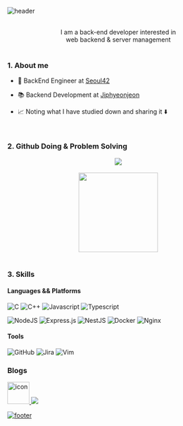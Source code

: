 ![header](https://capsule-render.vercel.app/api?type=waving&color=7F7FD5&text=Jimin%20%20&height=200&fontSize=90&fontColor=ffffff)

<br />

<div align="center">
I am a back-end developer interested in
</div>
<div align="center">
web backend & server management
</div>

<br />

### 1. About me

- 💼 BackEnd Engineer at [Seoul42](https://42seoul.kr/seoul42/main/view)

- 📚 Backend Development at [Jiphyeonjeon](https://github.com/jiphyeonjeon-42/backend)

- 📈 Noting what I have studied down and sharing it ⬇️

<br/>

### 2. Github Doing & Problem Solving

<div align='center'>
  <img src="https://github-profile-trophy.vercel.app/?username=jimin52&margin-w=15&row=2&column=4">
</div>

<br/>
<div align='center'>
  <img style="height:180px" src="https://github-readme-stats.vercel.app/api/top-langs/?username=jimin52&hide=python&hide_border=true&bg_color=30,91eae4,86A8E7&title_color=fff&text_color=fff" />
</div>

<br/>

### 3. Skills

#### Languages && Platforms
  ![C](https://img.shields.io/badge/c-%2300599C.svg?style=for-the-badge&logo=c&logoColor=white)
  ![C++](https://img.shields.io/badge/c++-%2300599C.svg?style=for-the-badge&logo=c%2B%2B&logoColor=white)
  ![Javascript](https://img.shields.io/badge/javascript-%23323330.svg?style=for-the-badge&logo=javascript&logoColor=%23F7DF1E)
  ![Typescript](https://img.shields.io/badge/typescript-%23007ACC.svg?style=for-the-badge&logo=typescript&logoColor=white)

  ![NodeJS](https://img.shields.io/badge/node.js-6DA55F?style=for-the-badge&logo=node.js&logoColor=white)
  ![Express.js](https://img.shields.io/badge/express.js-%23404d59.svg?style=for-the-badge&logo=express&logoColor=%2361DAFB)
  ![NestJS](https://img.shields.io/badge/nestjs-%23E0234E.svg?style=for-the-badge&logo=nestjs&logoColor=white)
  ![Docker](https://img.shields.io/badge/docker-%230db7ed.svg?style=for-the-badge&logo=docker&logoColor=white)
  ![Nginx](https://img.shields.io/badge/nginx-%23009639.svg?style=for-the-badge&logo=nginx&logoColor=white)

#### Tools
![GitHub](https://img.shields.io/badge/github-%23121011.svg?style=for-the-badge&logo=github&logoColor=white)
![Jira](https://img.shields.io/badge/jira-%230A0FFF.svg?style=for-the-badge&logo=jira&logoColor=white)
![Vim](https://img.shields.io/badge/VIM-%2311AB00.svg?style=for-the-badge&logo=vim&logoColor=white)

### Blogs
  <a href="https://github.com/jimin52"><img src="https://techstack-generator.vercel.app/github-icon.svg" alt="icon" width="50" height="50" />
  <a href="https://jimin52.hashnode.dev/"><img src="https://img.shields.io/badge/Hashnode-2962FF?style=for-the-badge&logo=hashnode&logoColor=white"/>

![footer](https://capsule-render.vercel.app/api?section=footer&type=waving&color=7F7FD5)
